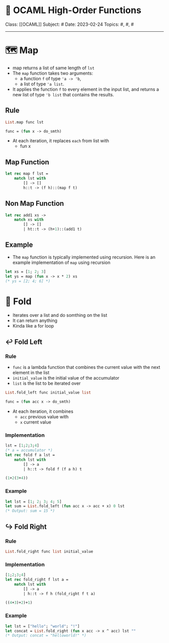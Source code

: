 # 🐫 OCAML High-Order Functions
Class: [[OCAML]]
Subject: #
Date: 2023-02-24
Topics: #, #, # 

---

# 🗺️ Map
- map returns a list of same length of `lst`
- The `map` function takes two arguments:
	- a function `f` of type `'a -> 'b`, 
	- a list of type `'a list`. 
- It applies the function `f` to every element in the input list, and returns a new list of type `'b list` that contains the results.
## Rule
```ocaml
List.map func lst
```

```ocaml
func = (fun x -> do_smth)
```
- At each iteration, it replaces `each` from list with
	- fun x 

## Map Function
```ocaml
let rec map f lst =
	match lst with
		[] -> []
		h::t -> (f h)::(map f t)
```

## Non Map Function
```ocaml
let rec add1 xs ->
	match xs with
		[] -> []
		| ht::t -> (h+1)::(add1 t)
``` 

## Example
- The `map` function is typically implemented using recursion. Here is an example implementation of `map` using recursion
```ocaml
let xs = [1; 2; 3] 
let ys = map (fun x -> x * 2) xs 
(* ys = [2; 4; 6] *)
```

# 📁 Fold
- Iterates over a list and do somthing on the list
- It can return anything
- Kinda like a for loop

## ↩ Fold Left
### Rule
- `func` is a lambda function that combines the current value with the next element in the list
- `initial_value` is the initial value of the accumulator
- `list` is the list to be iterated over
```ocaml
List.fold_left func initial_value list
```

```ocaml
func = (fun acc x -> do_smth)
```
- At each iteration, it combines
	- `acc` previous value with
	- `x` current value

### Implementation
```ocaml
lst = [1;2;3;4]
(* a = accumulator *)
let rec fold f a lst =
	match lst with
		[] -> a
		| h::t -> fold f (f a h) t

(1+2(3+4))
```

### Example
```ocaml
let lst = [1; 2; 3; 4; 5]
let sum = List.fold_left (fun acc x -> acc + x) 0 lst
(* Output: sum = 15 *)
```


## ↪ Fold Right
### Rule
```ocaml
List.fold_right func list initial_value
```

### Implementation
```ocaml
[1;2;3;4]
let rec fold_right f lst a = 
	match lst with
		[] -> a
		| h::t -> f h (fold_right f t a)

((4+3)+2)+1)
```

### Example
```ocaml
let lst = ["hello"; "world"; "!"] 
let concat = List.fold_right (fun x acc -> x ^ acc) lst "" 
(* Output: concat = "helloworld!" *)
```